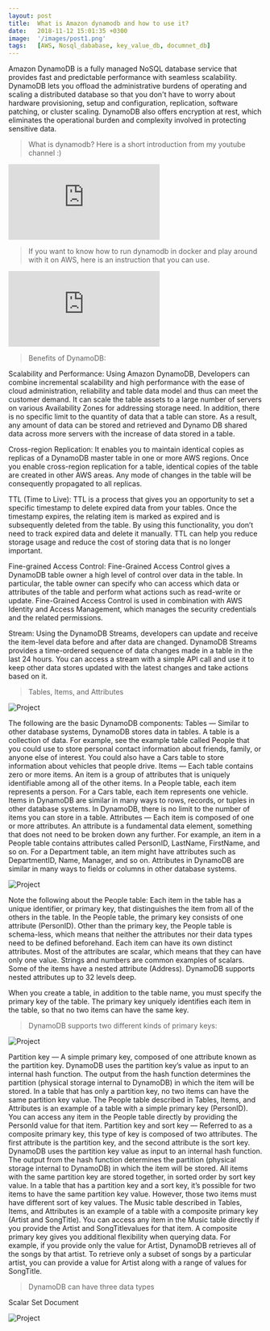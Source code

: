 ```yaml
---
layout: post
title:  What is Amazon dynamodb and how to use it?
date:   2018-11-12 15:01:35 +0300
image:  '/images/post1.png'
tags:   [AWS, Nosql_dababase, key_value_db, documnet_db]
---
```

Amazon DynamoDB is a fully managed NoSQL database service that provides fast and predictable performance with seamless scalability. DynamoDB lets you offload the administrative burdens of operating and scaling a distributed database so that you don't have to worry about hardware provisioning, setup and configuration, replication, software patching, or cluster scaling. DynamoDB also offers encryption at rest, which eliminates the operational burden and complexity involved in protecting sensitive data. 

> What is dynamodb? Here is a short introduction from my youtube channel :)

<p><iframe src="https://www.youtube.com/embed/1jEljwiSvfU" frameborder="0" allowfullscreen></iframe></p>

> If you want to know how to run dynamodb in docker and play around with it on AWS, here is an instruction that you can use.

<p><iframe src="https://www.youtube.com/embed/oTUo7HHW45s" frameborder="0" allowfullscreen></iframe></p>

> Benefits of DynamoDB:

Scalability and Performance: Using Amazon DynamoDB, Developers can combine incremental scalability and high performance with the ease of cloud administration, reliability and table data model and thus can meet the customer demand. It can scale the table assets to a large number of servers on various Availability Zones for addressing storage need. In addition, there is no specific limit to the quantity of data that a table can store. As a result, any amount of data can be stored and retrieved and Dynamo DB shared data across more servers with the increase of data stored in a table.

Cross-region Replication: It enables you to maintain identical copies as replicas of a DynamoDB master table in one or more AWS regions. Once you enable cross-region replication for a table, identical copies of the table are created in other AWS areas. Any mode of changes in the table will be consequently propagated to all replicas.

TTL (Time to Live): TTL is a process that gives you an opportunity to set a specific timestamp to delete expired data from your tables. Once the timestamp expires, the relating item is marked as expired and is subsequently deleted from the table. By using this functionality, you don’t need to track expired data and delete it manually. TTL can help you reduce storage usage and reduce the cost of storing data that is no longer important.

Fine-grained Access Control: Fine-Grained Access Control gives a DynamoDB table owner a high level of control over data in the table. In particular, the table owner can specify who can access which data or attributes of the table and perform what actions such as read-write or update. Fine-Grained Access Control is used in combination with AWS Identity and Access Management, which manages the security credentials and the related permissions.

Stream: Using the DynamoDB Streams, developers can update and receive the item-level data before and after data are changed. DynamoDB Streams provides a time-ordered sequence of data changes made in a table in the last 24 hours. You can access a stream with a simple API call and use it to keep other data stores updated with the latest changes and take actions based on it.

> Tables, Items, and Attributes

<div class="gallery-box">
  <div class="gallery">
    <img src="/images/post2.gif" alt="Project">
  </div>
</div>

The following are the basic DynamoDB components:
Tables — Similar to other database systems, DynamoDB stores data in tables. A table is a collection of data. For example, see the example table called People that you could use to store personal contact information about friends, family, or anyone else of interest. You could also have a Cars table to store information about vehicles that people drive.
Items — Each table contains zero or more items. An item is a group of attributes that is uniquely identifiable among all of the other items. In a People table, each item represents a person. For a Cars table, each item represents one vehicle. Items in DynamoDB are similar in many ways to rows, records, or tuples in other database systems. In DynamoDB, there is no limit to the number of items you can store in a table.
Attributes — Each item is composed of one or more attributes. An attribute is a fundamental data element, something that does not need to be broken down any further. For example, an item in a People table contains attributes called PersonID, LastName, FirstName, and so on. For a Department table, an item might have attributes such as DepartmentID, Name, Manager, and so on. Attributes in DynamoDB are similar in many ways to fields or columns in other database systems.

<div class="gallery-box">
  <div class="gallery">
    <img src="/images/post3.png" alt="Project">
  </div>
</div>

Note the following about the People table:
Each item in the table has a unique identifier, or primary key, that distinguishes the item from all of the others in the table. In the People table, the primary key consists of one attribute (PersonID).
Other than the primary key, the People table is schema-less, which means that neither the attributes nor their data types need to be defined beforehand. Each item can have its own distinct attributes.
Most of the attributes are scalar, which means that they can have only one value. Strings and numbers are common examples of scalars.
Some of the items have a nested attribute (Address). DynamoDB supports nested attributes up to 32 levels deep.


When you create a table, in addition to the table name, you must specify the primary key of the table. The primary key uniquely identifies each item in the table, so that no two items can have the same key.

> DynamoDB supports two different kinds of primary keys:

<div class="gallery-box">
  <div class="gallery">
    <img src="/images/post4.jfif" alt="Project">
  </div>
</div>

Partition key — A simple primary key, composed of one attribute known as the partition key.
DynamoDB uses the partition key’s value as input to an internal hash function. The output from the hash function determines the partition (physical storage internal to DynamoDB) in which the item will be stored.
In a table that has only a partition key, no two items can have the same partition key value.
The People table described in Tables, Items, and Attributes is an example of a table with a simple primary key (PersonID). You can access any item in the People table directly by providing the PersonId value for that item.
Partition key and sort key — Referred to as a composite primary key, this type of key is composed of two attributes. The first attribute is the partition key, and the second attribute is the sort key.
DynamoDB uses the partition key value as input to an internal hash function. The output from the hash function determines the partition (physical storage internal to DynamoDB) in which the item will be stored. All items with the same partition key are stored together, in sorted order by sort key value.
In a table that has a partition key and a sort key, it’s possible for two items to have the same partition key value. However, those two items must have different sort of key values.
The Music table described in Tables, Items, and Attributes is an example of a table with a composite primary key (Artist and SongTitle). You can access any item in the Music table directly if you provide the Artist and SongTitlevalues for that item.
A composite primary key gives you additional flexibility when querying data. For example, if you provide only the value for Artist, DynamoDB retrieves all of the songs by that artist. To retrieve only a subset of songs by a particular artist, you can provide a value for Artist along with a range of values for SongTitle.

> DynamoDB can have three data types

Scalar
Set
Document

<div class="gallery-box">
  <div class="gallery">
    <img src="/images/post5.jfif" alt="Project">
  </div>
</div>